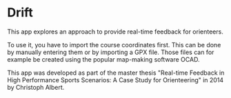 Drift
=====

This app explores an approach to provide real-time feedback for orienteers.

To use it, you have to import the course coordinates first. This can be done by manually entering them or by importing a GPX file. Those files can for example be created using the popular map-making software OCAD.

This app was developed as part of the master thesis "Real-time Feedback in High Performance Sports Scenarios: A Case Study for Orienteering" in 2014 by Christoph Albert. 